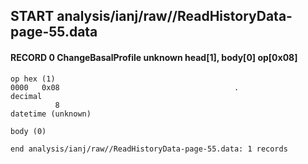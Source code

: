 ## START analysis/ianj/raw//ReadHistoryData-page-55.data
#### RECORD 0 ChangeBasalProfile unknown head[1], body[0] op[0x08]

    op hex (1)
    0000   0x08                                       .
    decimal
              8
    datetime (unknown)

    body (0)

`end analysis/ianj/raw//ReadHistoryData-page-55.data: 1 records`
